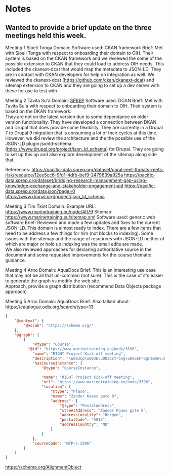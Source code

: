# Notes

## Wanted to provide a brief update on the three meetings held this week.

Meeting 1
Sioeli Tonga
Domain:
Software used: CKAN framework
Brief:
Met with Sioeli Tonga with respect to onboarding their domain to OIH.  Their system is based on the CKAN
framework and we reviewed the some of the possible extension to CKAN that they could load to address OIH
needs.  This included the ckanext-dcat that would map the metadata to JSON-LD.   They are in contact with
CKAN developers for help on integration as well. We reviewed the
ckanext-dcat (https://github.com/ckan/ckanext-dcat) and sitemap extension to CKAN and they are going to set up
a dev server with these for use to test with.  

Meeting 2
Tavita Su'a
Domain: [SPREP](https://www.sprep.org/)
Software used: DCAN
Brief:
Met with Tavita Su'a with respect to onboarding their domain to OIH.  Their system is based on the DKAN framework.  
They are not on the latest version due to some dependance on older version functionality.  They have developed
a connection between DKAN and Drupal that does provide some flexibility.  They are currently in a Drupal 7
to Drupal 9 migration that is consuming a lot of their cycles at this time.  However, we did review the architecture
and the the possible use of  the JSON-LD plugin jsonld-schema (https://www.drupal.org/project/json_ld_schema)
for Drupal.  They are going to set up this up and also explore development of the sitemap along side that.

References:
https://pacific-data.sprep.org/dataset/coral-reef-threats-reefs-risk/resource/12ee5cc6-9fd1-4dfb-bef9-2479639a925a
https://pacific-data.sprep.org/dataset/bridging-research-management-gap-using-knowledge-exchange-and-stakeholder-engagement-aid
https://pacific-data.sprep.org/data.json?page=0
https://www.drupal.org/project/json_ld_schema

Meeting 3
Tim Tkint
Domain:
Example URL: https://www.marinetraining.eu/node/4079
Sitemap: https://www.marinetraining.eu/sitemap.xml
Software used:  generic web software
Brief:
Reviewed and made a few updates and fixes to the current JSON-LD.  This domain is almost ready to index.
There are a few items that need to be address a few things for him (not blocks to 
indexing).  Some issues with the sitemap and the range of resources with JSON-LD neither of which 
are major or hold up indexing was the small edits are made.  
We also reviewed approaches for declaring authoritative source in the document and some requested improvements
for the course thematic guidance.  


Meeting 4
Arno
Domain:  AquaDocs
Brief:
This is an interesting use case that may not be all that un-common (not sure).
This is the case of it's easier to generate the graph vs modify the web site.  
Approach, provide a graph distribution (recommend Data Objects package approach)

Meeting 5
Arno
Domain:  AquaDocs
Brief:
Also talked about: https://catalogue.odis.org/search/type=13



```json
{
    "@context": {
        "@vocab": "https://schema.org/"
    },
    "@graph": [
        {
            "@type": "Course",
          "@id": "https://www.marinetraining.eu/node/3396",
            "name": "RIGHT Project Kick-off meeting",
            "description": "\u003Cp\u003E\u003Cstrong\u003EProgramme\u003C/strong\u003E\u003C/p\u003E\n\n\u003Cp\u003E\u003Cstrong\u003E\u003Cu\u003E21st November\u003C/u\u003E\u003C/strong\u003E\u003C/p\u003E",
            "hasCourseInstance": {
                "@type": "CourseInstance",
                
                "name": "RIGHT Project Kick-off meeting",
                "url": "https://www.marinetraining.eu/node/3396",
                "location": {
                    "@type": "Place",
                    "name": "Zander Kaaes gate 8",
                    "address": {
                        "@type": "PostalAddress",
                        "streetAddress": "Zander Kaaes gate 8",
                        "addressLocality": "Bergen",
                        "postalCode": "5015",
                        "addressCountry": "NO"
                    }
                }
            },
            "courseCode": "MTP-C-3396"
        }
    ]
}
```

https://schema.org/AlignmentObject